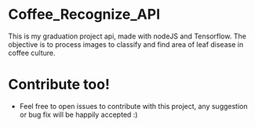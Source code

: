 # Coffee_Recognize_API
This is my graduation project api, made with nodeJS and Tensorflow. The objective is to process images to classify and find area of leaf disease in coffee culture.

# Contribute too!
- Feel free to open issues to contribute with this project, any suggestion or bug fix will be happily accepted :)
